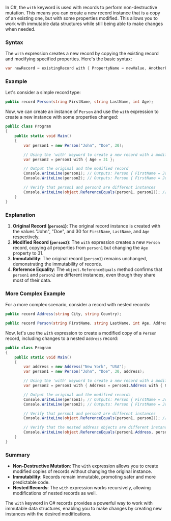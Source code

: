 In C#, the `with` keyword is used with records to perform non-destructive mutation. This means you can create a new record instance that is a copy of an existing one, but with some properties modified. This allows you to work with immutable data structures while still being able to make changes when needed.

### Syntax

The `with` expression creates a new record by copying the existing record and modifying specified properties. Here's the basic syntax:

```csharp
var newRecord = existingRecord with { PropertyName = newValue, AnotherProperty = anotherValue };
```

### Example

Let's consider a simple record type:

```csharp
public record Person(string FirstName, string LastName, int Age);
```

Now, we can create an instance of `Person` and use the `with` expression to create a new instance with some properties changed:

```csharp
public class Program
{
    public static void Main()
    {
        var person1 = new Person("John", "Doe", 30);

        // Using the 'with' keyword to create a new record with a modified property
        var person2 = person1 with { Age = 31 };

        // Output the original and the modified record
        Console.WriteLine(person1); // Outputs: Person { FirstName = John, LastName = Doe, Age = 30 }
        Console.WriteLine(person2); // Outputs: Person { FirstName = John, LastName = Doe, Age = 31 }

        // Verify that person1 and person2 are different instances
        Console.WriteLine(object.ReferenceEquals(person1, person2)); // Outputs: False
    }
}
```

### Explanation

1. **Original Record (`person1`)**: The original record instance is created with the values "John", "Doe", and 30 for `FirstName`, `LastName`, and `Age` respectively.
2. **Modified Record (`person2`)**: The `with` expression creates a new `Person` record, copying all properties from `person1` but changing the `Age` property to 31.
3. **Immutability**: The original record (`person1`) remains unchanged, demonstrating the immutability of records.
4. **Reference Equality**: The `object.ReferenceEquals` method confirms that `person1` and `person2` are different instances, even though they share most of their data.

### More Complex Example

For a more complex scenario, consider a record with nested records:

```csharp
public record Address(string City, string Country);

public record Person(string FirstName, string LastName, int Age, Address Address);
```

Now, let's use the `with` expression to create a modified copy of a `Person` record, including changes to a nested `Address` record:

```csharp
public class Program
{
    public static void Main()
    {
        var address = new Address("New York", "USA");
        var person1 = new Person("John", "Doe", 30, address);

        // Using the 'with' keyword to create a new record with a modified nested property
        var person2 = person1 with { Address = person1.Address with { City = "Los Angeles" } };

        // Output the original and the modified records
        Console.WriteLine(person1); // Outputs: Person { FirstName = John, LastName = Doe, Age = 30, Address = Address { City = New York, Country = USA } }
        Console.WriteLine(person2); // Outputs: Person { FirstName = John, LastName = Doe, Age = 30, Address = Address { City = Los Angeles, Country = USA } }

        // Verify that person1 and person2 are different instances
        Console.WriteLine(object.ReferenceEquals(person1, person2)); // Outputs: False

        // Verify that the nested address objects are different instances
        Console.WriteLine(object.ReferenceEquals(person1.Address, person2.Address)); // Outputs: False
    }
}
```

### Summary

- **Non-Destructive Mutation**: The `with` expression allows you to create modified copies of records without changing the original instance.
- **Immutability**: Records remain immutable, promoting safer and more predictable code.
- **Nested Records**: The `with` expression works recursively, allowing modifications of nested records as well.

The `with` keyword in C# records provides a powerful way to work with immutable data structures, enabling you to make changes by creating new instances with the desired modifications.